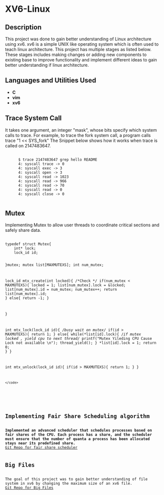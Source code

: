 <h1>XV6-Linux</h1>


<h2>Description</h2>
This project was done to gain better understanding of Linux architecture using xv6. xv6 is a simple UNIX like operating system which is often used to teach linux architecture. This project has multiple stages as listed below. These stages includes making changes or adding new components to existing base to improve functionality and implement different ideas to gain better understanding if linux architecture. 

<br />


<h2>Languages and Utilities Used</h2>

- <b>C</b>
- <b>vim</b>
- <b>xv6</b>

<h2>Trace System Call</h2>
It takes one argument, an integer "mask", whose bits specify which system calls to trace. For example, to trace the fork 
system call, a program calls trace "1 << SYS_fork"
The Snippet below shows how it works when trace is called on 2147483647.
<pre>
    <code>
      $ trace 2147483647 grep hello README
      4: syscall trace -> 0
      4: syscall exec -> 3
      4: syscall open -> 3
      4: syscall read -> 1023
      4: syscall read -> 966
      4: syscall read -> 70
      4: syscall read -> 0
      4: syscall close -> 0
    </code>
</pre>


<h2>Mutex</h2>
Implementing Mutex to allow user threads to coordinate critical sections and safely share data.
<pre>
    <code>
typedef struct Mutex{
	int* lock;
	lock_id id;

}mutex;
mutex list[MAXMUTEXS];
int num_mutex;

lock_id mtx_create(int locked){
	/*Check */
	if(num_mutex < MAXMUTEXS){
		locked = 1;
		list[num_mutex].lock = &locked;
		list[num_mutex].id = num_mutex;
		num_mutex++;
		return list[num_mutex].id;
	}
	else{
		return -1;
	}
	
}

int mtx_lock(lock_id id){
	/*busy wait on mutex*/
	if(id > MAXMUTEXS){
		return 1;
	}
	else{
		while(*list[id].lock){
			/*if mutex locked , yield cpu to next thread*/
			printf("Mutex Yileding CPU Cause Lock not available \n");
			thread_yield();
		}
		*list[id].lock = 1;
		return 0;
	}
}

int mtx_unlock(lock_id id){
	if(id > MAXMUTEXS){
		return 1;
	}
}

    </code>
</pre>

<h2>Implementing Fair Share Scheduling algorithm</h2>
<b>Implemented an advanced scheduler that schedules processes based on fair shares of the CPU. Each process has a share, and the scheduler must ensure that the number of quanta a process has been allocated stays near its predefined share.</b>
<a href="https://github.com/pjain0121/xv6-fairShareScheduler/blob/main/README.md">Git Repo for fair share scheduler</a>

<h2>Big Files</h2>
The goal of this project was to gain better understanding of file system in xv6 by changing the maximum size of an xv6 file.
<a href="https://github.com/pjain0121/xv6-bigFiles/tree/main">Git Repo for Big Files</a>
<!--
 ```diff
- text in red
+ text in green
! text in orange

